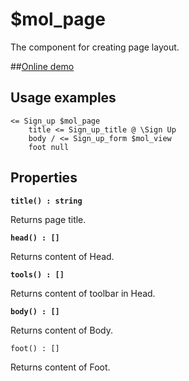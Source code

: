 # $mol_page

The component for creating page layout.

##[Online demo](http://eigenmethod.github.io/mol/#demo=mol_page)

## Usage examples

```
<= Sign_up $mol_page
	title <= Sign_up_title @ \Sign Up
	body / <= Sign_up_form $mol_view
	foot null
```

## Properties

**`title() : string`**

Returns page title.

**`head() : []`**

Returns content of Head.

**`tools() : []`**

Returns content of toolbar in Head.

**`body() : []`**

Returns content of Body.

`foot() : []`

Returns content of Foot.
